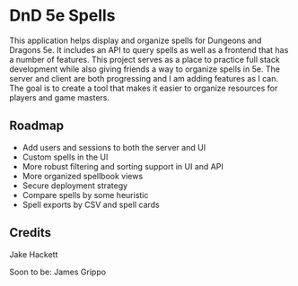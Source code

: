 # DnD 5e Spells

This application helps display and organize spells for Dungeons and Dragons 5e. It includes an API to query spells as well as a frontend that has a number of features. This project serves as a place to practice full stack development while also giving friends a way to organize spells in 5e. The server and client are both progressing and I am adding features as I can. The goal is to create a tool that makes it easier to organize resources for players and game masters.

## Roadmap

* Add users and sessions to both the server and UI
* Custom spells in the UI
* More robust filtering and sorting support in UI and API
* More organized spellbook views
* Secure deployment strategy
* Compare spells by some heuristic
* Spell exports by CSV and spell cards

## Credits

Jake Hackett

Soon to be: James Grippo
